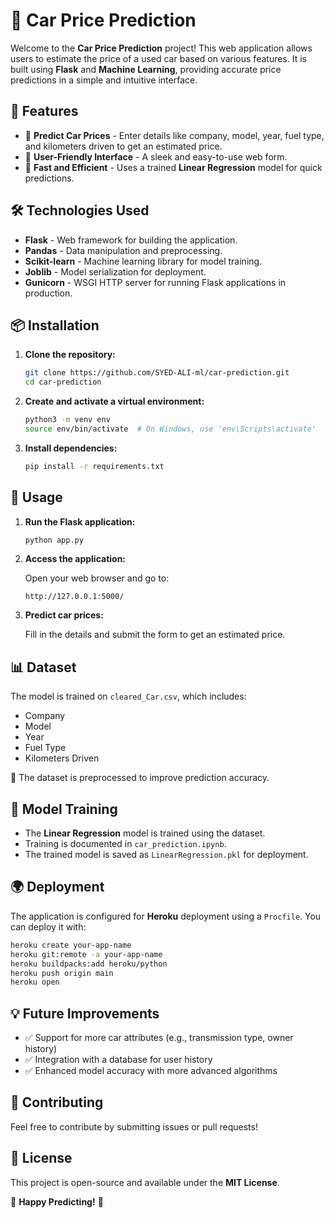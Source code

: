 # 🚗 Car Price Prediction

Welcome to the **Car Price Prediction** project! This web application allows users to estimate the price of a used car based on various features. It is built using **Flask** and **Machine Learning**, providing accurate price predictions in a simple and intuitive interface.

## 🌟 Features

- 🔢 **Predict Car Prices** - Enter details like company, model, year, fuel type, and kilometers driven to get an estimated price.
- 🎨 **User-Friendly Interface** - A sleek and easy-to-use web form.
- 🚀 **Fast and Efficient** - Uses a trained **Linear Regression** model for quick predictions.

## 🛠️ Technologies Used

- **Flask** - Web framework for building the application.
- **Pandas** - Data manipulation and preprocessing.
- **Scikit-learn** - Machine learning library for model training.
- **Joblib** - Model serialization for deployment.
- **Gunicorn** - WSGI HTTP server for running Flask applications in production.

## 📦 Installation

1. **Clone the repository:**

   ```bash
   git clone https://github.com/SYED-ALI-ml/car-prediction.git
   cd car-prediction
   ```

2. **Create and activate a virtual environment:**

   ```bash
   python3 -m venv env
   source env/bin/activate  # On Windows, use 'env\Scripts\activate'
   ```

3. **Install dependencies:**

   ```bash
   pip install -r requirements.txt
   ```

## 🚀 Usage

1. **Run the Flask application:**

   ```bash
   python app.py
   ```

2. **Access the application:**

   Open your web browser and go to:

   ```
   http://127.0.0.1:5000/
   ```

3. **Predict car prices:**

   Fill in the details and submit the form to get an estimated price.

## 📊 Dataset

The model is trained on `cleared_Car.csv`, which includes:
- Company
- Model
- Year
- Fuel Type
- Kilometers Driven

📌 The dataset is preprocessed to improve prediction accuracy.

## 🎯 Model Training

- The **Linear Regression** model is trained using the dataset.
- Training is documented in `car_prediction.ipynb`.
- The trained model is saved as `LinearRegression.pkl` for deployment.

## 🌍 Deployment

The application is configured for **Heroku** deployment using a `Procfile`. You can deploy it with:

```bash
heroku create your-app-name
heroku git:remote -a your-app-name
heroku buildpacks:add heroku/python
heroku push origin main
heroku open
```

## 💡 Future Improvements

- ✅ Support for more car attributes (e.g., transmission type, owner history)
- ✅ Integration with a database for user history
- ✅ Enhanced model accuracy with more advanced algorithms

## 🤝 Contributing

Feel free to contribute by submitting issues or pull requests!

## 📜 License

This project is open-source and available under the **MIT License**.

🚀 **Happy Predicting!** 🎉

